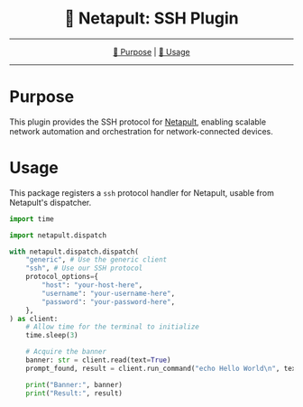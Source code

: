 <!--suppress HtmlDeprecatedAttribute-->
<div align="center">
   <h1>🐚 Netapult: SSH Plugin</h1>
</div>

<hr />

<div align="center">

[💼 Purpose](#purpose) | [🏁 Usage](#usage)

</div>

<hr />

# Purpose

This plugin provides the SSH protocol for [Netapult](https://pypi.org/project/netapult/), enabling scalable network 
automation and orchestration for network-connected devices.

# Usage

This package registers a `ssh` protocol handler for Netapult, usable from Netapult's dispatcher.

```python
import time

import netapult.dispatch

with netapult.dispatch.dispatch(
    "generic", # Use the generic client
    "ssh", # Use our SSH protocol
    protocol_options={
        "host": "your-host-here",
        "username": "your-username-here",
        "password": "your-password-here",
    },
) as client:
    # Allow time for the terminal to initialize
    time.sleep(3)

    # Acquire the banner
    banner: str = client.read(text=True)
    prompt_found, result = client.run_command("echo Hello World\n", text=True)

    print("Banner:", banner)
    print("Result:", result)

```